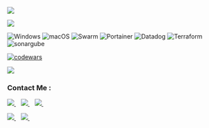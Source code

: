 <p align="left">
  <a href="https://skillicons.dev">
    <img src="https://skillicons.dev/icons?i=go,py,bash" />
  </a>
</p>

<p align="left">
  <a href="https://skillicons.dev">
    <img src="https://skillicons.dev/icons?i=github,gitlab,git,kubernetes,docker,grafana,linux,vim,nginx,postman,prometheus,jenkins,aws,vscode" />
  </a>
</p>


![Windows](https://img.shields.io/badge/Windows-0078D6?style=for-the-badge&logo=windows&logoColor=white)
![macOS](https://img.shields.io/badge/macOS-000000.svg?style=for-the-badge&logo=macOS&logoColor=white)
![Swarm](https://img.shields.io/badge/Swarm-FFA633.svg?style=for-the-badge&logo=Swarm&logoColor=black)
![Portainer](https://img.shields.io/badge/Portainer-13BEF9.svg?style=for-the-badge&logo=Portainer&logoColor=white)
![Datadog](https://img.shields.io/badge/Datadog-632CA6.svg?style=for-the-badge&logo=Datadog&logoColor=white)
![Terraform](https://img.shields.io/badge/Terraform-7B42BC?style=for-the-badge&logo=terraform&logoColor=white)
![sonargube ](https://img.shields.io/badge/sonargube-009639?style=for-the-badge&logo=sonargube&logoColor=black)



	
[![codewars](https://www.codewars.com/users/Hugollemoss/badges/large)](https://www.codewars.com/users/Hugollemoss)

<picture>
  <source
    srcset="https://github-readme-stats.vercel.app/api?username=Hugollemos&show_icons=true&theme=dark"
    media="(prefers-color-scheme: dark)"
  />
  <source
    srcset="https://github-readme-stats.vercel.app/api?username=Hugollemos&show_icons=true"
    media="(prefers-color-scheme: light), (prefers-color-scheme: no-preference)"
  />
  <img src="https://github-readme-stats.vercel.app/api?username=anuraghazra&show_icons=true" />
</picture>

### Contact Me :          

<p align="">
 <a href="https://stackoverflow.com/users/17253904/hugo-lemos-da-silva">
    <img src="https://skillicons.dev/icons?i=stackoverflow" />
  </a>&nbsp;&nbsp;
  
 <a href="https://dev.to/hugollemos">
    <img src="https://skillicons.dev/icons?i=devto" />
  </a>&nbsp;&nbsp;
 
  <a href="https://www.linkedin.com/in/hugo-lemos-da-silva/">
    <img src="https://skillicons.dev/icons?i=linkedin" />
  </a>&nbsp;&nbsp;
  
  <a href = "mailto: hugolemosdasilva.hu@gmail.com"><img src="https://img.shields.io/badge/Gmail-D14836?style=for-the-badge&logo=gmail&logoColor=white"                   target="_blank">
  </a>&nbsp;&nbsp;
  <a href="https://github.com/Hugollemos">
    <img src="https://skillicons.dev/icons?i=github" />
  </a>&nbsp;&nbsp;
</p>
